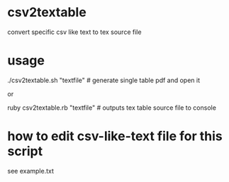 # csv2textable
convert specific csv like text to tex source file

# usage
./csv2textable.sh "textfile"   # generate single table pdf and open it

or

ruby csv2textable.rb "textfile"   # outputs tex table source file to console

# how to edit csv-like-text file for this script
see example.txt
